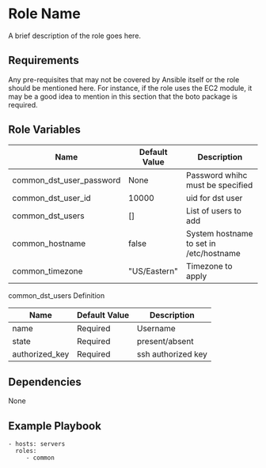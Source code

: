Role Name
=========

A brief description of the role goes here.

Requirements
------------

Any pre-requisites that may not be covered by Ansible itself or the role should be mentioned here. For instance, if the role uses the EC2 module, it may be a good idea to mention in this section that the boto package is required.

Role Variables
--------------

| Name                     | Default Value | Description                             |
| ----                     | -----         | -----------                             |
| common_dst_user_password | None          | Password whihc must be specified        |
| common_dst_user_id       | 10000         | uid for dst user                        |
| common_dst_users         | []            | List of users to add                    |
| common_hostname          | false         | System hostname to set in /etc/hostname |
| common_timezone          | "US/Eastern"  | Timezone to apply                       |

common_dst_users Definition

| Name           | Default Value | Description         |
| ----           | -----         | -----------         |
| name           | Required      | Username            |
| state          | Required      | present/absent      |
| authorized_key | Required      | ssh authorized key  |


Dependencies
------------

None

Example Playbook
----------------

    - hosts: servers
      roles:
         - common
